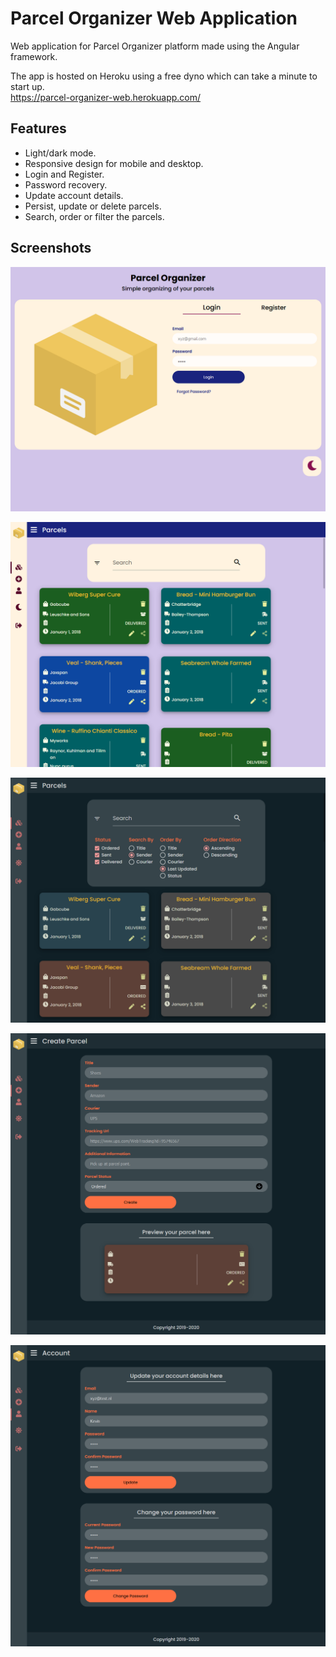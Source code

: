 # Parcel Organizer Web Application

Web application for Parcel Organizer platform made using the Angular framework.

The app is hosted on Heroku using a free dyno which can take a minute to start up.    
https://parcel-organizer-web.herokuapp.com/


## Features

- Light/dark mode.
- Responsive design for mobile and desktop.
- Login and Register.
- Password recovery.
- Update account details.
- Persist, update or delete parcels.
- Search, order or filter the parcels.

## Screenshots

![Login screenshot](https://github.com/kmartin0/assets/blob/master/parcel-organizer-web/parcel_organizer_web_login.png?raw=true)

![Parcels screenshot light](https://github.com/kmartin0/assets/blob/master/parcel-organizer-web/parcel_organizer_web_parcels.png?raw=true)

![Parcels screenshot Filters](https://github.com/kmartin0/assets/blob/master/parcel-organizer-web/parcel_organizer_web_sort_search_dark.png?raw=true)

![Create parcel screenshot](https://github.com/kmartin0/assets/blob/master/parcel-organizer-web/parcel_organizer_web_create_parcel_dark.png?raw=true)

![Update account screenshot](https://github.com/kmartin0/assets/blob/master/parcel-organizer-web/parcel_organizer_web_sort_search_update_account_dark.png?raw=true)
